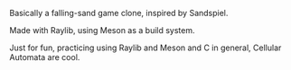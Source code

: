 Basically a falling-sand game clone, inspired by Sandspiel.

Made with Raylib, using Meson as a build system.

Just for fun, practicing using Raylib and Meson and C in general, Cellular Automata are cool.

